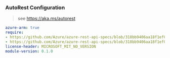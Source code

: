 ### AutoRest Configuration

> see https://aka.ms/autorest

``` yaml
azure-arm: true
require:
- https://github.com/Azure/azure-rest-api-specs/blob/318bb9406aa18f1ef0b130e16f3d15269032d9b4/specification/hybridaks/resource-manager/readme.md
- https://github.com/Azure/azure-rest-api-specs/blob/318bb9406aa18f1ef0b130e16f3d15269032d9b4/specification/hybridaks/resource-manager/readme.go.md
license-header: MICROSOFT_MIT_NO_VERSION
module-version: 0.1.0

```